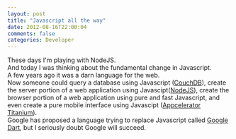 ```yaml
---
layout: post
title: "Javascript all the way"
date: 2012-08-16T22:00:04
comments: false
categories: Developer
---
```


These days I'm playing with NodeJS.<br />And today I was thinking about the fundamental change in Javascript.<br />A few years ago it was a darn language for the web.<br />Now someone could query a database using Javascript ([CouchDB](http://couchdb.apache.org/)), create the server portion of a web application using Javascipt([NodeJS](http://nodejs.org/)), create the browser portion of a web application using pure and fast Javascript, and even create a pure mobile interface using Javascipt ([Appcelerator Titanium](http://www.appcelerator.com/)).<br />Google has&nbsp;proposed&nbsp;a language trying to replace Javascript called [Google Dart](http://www.dartlang.org/), but I seriously doubt Google will succeed.
